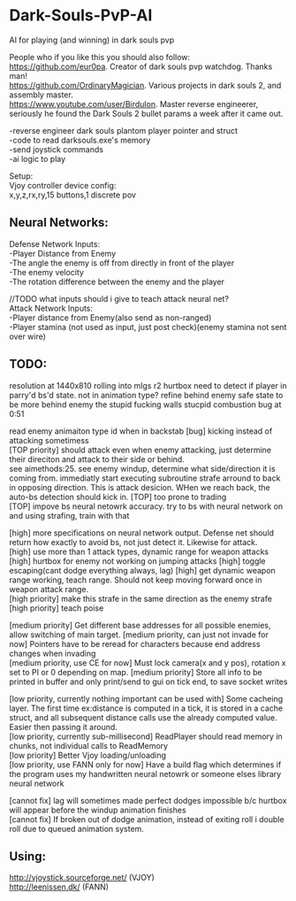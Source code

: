 # Dark-Souls-PvP-AI
AI for playing (and winning) in dark souls pvp  
  
People who if you like this you should also follow:  
https://github.com/eur0pa. Creator of dark souls pvp watchdog. Thanks man!  
https://github.com/OrdinaryMagician. Various projects in dark souls 2, and assembly master.   
https://www.youtube.com/user/Birdulon. Master reverse engineerer, seriously he found the Dark Souls 2 bullet params a week after it came out.  
  
-reverse engineer dark souls plantom player pointer and struct  
-code to read darksouls.exe's memory   
-send joystick commands  
-ai logic to play  
  
Setup:  
Vjoy controller device config:  
	x,y,z,rx,ry,15 buttons,1 discrete pov  

## Neural Networks:  
Defense Network Inputs:  
  -Player Distance from Enemy  
  -The angle the enemy is off from directly in front of the player  
  -The enemy velocity  
  -The rotation difference between the enemy and the player  

//TODO what inputs should i give to teach attack neural net?  
Attack Network Inputs:  
  -Player distance from Enemy(also send as non-ranged)  
  -Player stamina (not used as input, just post check)(enemy stamina not sent over wire)  


## TODO: 
resolution at 1440x810
rolling into mlgs r2 hurtbox
need to detect if player in parry'd bs'd state. not in animation type? 
refine behind enemy safe state to be more behind enemy
the stupid fucking walls
stucpid combustion bug at 0:51

  read enemy animaiton type id when in backstab
  [bug] kicking instead of attacking sometimess  
  [TOP priority] should attack even when enemy attacking, just determine their direciton and attack to their side or behind.  
  see aimethods:25. see enemy windup, determine what side/direction it is coming from. immediatly start executing subroutine strafe arround to back in opposing direction. 
  This is attack desicion. WHen we reach back, the auto-bs detection should kick in.
  [TOP] too prone to trading  
  [TOP] impove bs neural netowrk accuracy. try to bs with neural network on and using strafing, train with that   

  [high] more specifications on neural network output. Defense net should return how exactly to avoid bs, not just detect it. Likewise for attack.  
  [high] use more than 1 attack types, dynamic range for weapon attacks  
  [high] hurtbox for enemy not working on jumping attacks
  [high] toggle escaping(cant dodge everything always, lag)
  [high] get dynamic weapon range working, teach range. Should not keep moving forward once in weapon attack range.  
  [high priority] make this strafe in the same direction as the enemy strafe  
  [high priority] teach poise  

  [medium priority] Get different base addresses for all possible enemies, allow switching of main target.
  [medium priority, can just not invade for now]	Pointers have to be reread for characters because end address changes when invading  
  [medium priority, use CE for now]	Must lock camera(x and y pos), rotation x set to PI or 0 depending on map.
  [medium priority] Store all info to be printed in buffer and only print/send to gui on tick end, to save socket writes

  [low priority, currently nothing important can be used with]	Some cacheing layer. The first time ex:distance is computed in a tick, it is stored in a cache struct, and all subsequent distance calls use the already computed value. Easier then passing it around.  
  [low priority, currently sub-millisecond]	ReadPlayer should read memory in chunks, not individual calls to ReadMemory  
  [low priority]	Better Vjoy loading/unloading    
  [low priority, use FANN only for now]		Have a build flag which determines if the program uses my handwritten neural netowrk or someone elses library neural network  

  [cannot fix] lag will sometimes made perfect dodges impossible b/c hurtbox will appear before the windup animation finishes  
  [cannot fix] If broken out of dodge animation, instead of exiting roll i double roll due to queued animation system.   
  
## Using:   
http://vjoystick.sourceforge.net/ (VJOY)  
http://leenissen.dk/ (FANN)  
